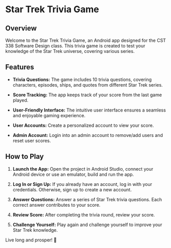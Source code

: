 # Star Trek Trivia Game

## Overview
Welcome to the Star Trek Trivia Game, an Android app designed for the CST 338 Software Design class. This trivia game is created to test your knowledge of the Star Trek universe, covering various series.

## Features
- **Trivia Questions:** The game includes 10 trivia questions, covering characters, episodes, ships, and quotes from different Star Trek series.

- **Score Tracking:** The app keeps track of your score from the last game played.

- **User-Friendly Interface:** The intuitive user interface ensures a seamless and enjoyable gaming experience.

- **User Accounts:** Create a personalized account to view your score.

- **Admin Account:** Login into an admin account to remove/add users and reset user scores.

## How to Play
1. **Launch the App:** Open the project in Android Studio, connect your Android device or use an emulator, build and run the app.

2. **Log In or Sign Up:** If you already have an account, log in with your credentials. Otherwise, sign up to create a new account.

3. **Answer Questions:** Answer a series of Star Trek trivia questions. Each correct answer contributes to your score.

4. **Review Score:** After completing the trivia round, review your score.

5. **Challenge Yourself:** Play again and challenge yourself to improve your Star Trek knowledge.

Live long and prosper! 🖖
